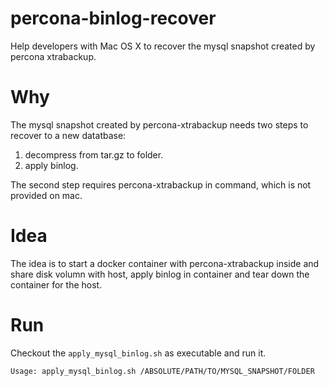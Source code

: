 # percona-binlog-recover
Help developers with Mac OS X to recover the mysql snapshot created by percona xtrabackup.

# Why
The mysql snapshot created by percona-xtrabackup needs two steps to recover to a new datatbase:
1. decompress from tar.gz to folder.
2. apply binlog.

The second step requires percona-xtrabackup in command, which is not provided on mac.

# Idea
The idea is to start a docker container with percona-xtrabackup inside and share disk volumn with host, apply binlog in container and tear down the container for the host.

# Run

Checkout the `apply_mysql_binlog.sh` as executable and run it.

```
Usage: apply_mysql_binlog.sh /ABSOLUTE/PATH/TO/MYSQL_SNAPSHOT/FOLDER
```